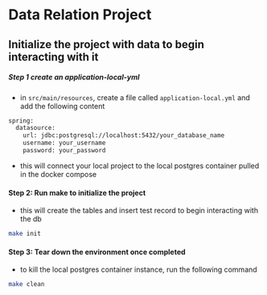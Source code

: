 # Data Relation Project

## Initialize the project with data to begin interacting with it

##### Step 1 create an application-local-yml

- in `src/main/resources`, create a file called `application-local.yml` and add the following content

```bash 
spring:
  datasource:
    url: jdbc:postgresql://localhost:5432/your_database_name
    username: your_username
    password: your_password
```

- this will connect your local project to the local postgres container pulled in the docker compose

#### Step 2: Run make to initialize the project

- this will create the tables and insert test record to begin interacting with the db

```bash
make init
```

#### Step 3: Tear down the environment once completed

- to kill the local postgres container instance, run the following command

```bash
make clean
```